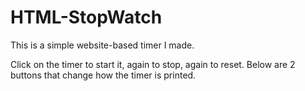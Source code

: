 # HTML-StopWatch
This is a simple website-based timer I made.

Click on the timer to start it, again to stop, again to reset.
Below are 2 buttons that change how the timer is printed.
